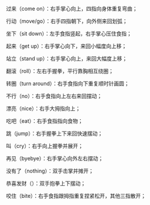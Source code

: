 过来（come on）：右手掌心向上，四指向身体重复弯曲；

行动（move/go）：右手四指朝下，向外侧来回划弧；

坐下（sit down）：左手食指竖起，右手掌心压住食指；

起来（get up）：右手掌心向下，来回小幅度向上移；

站立（stand up）：右手掌心向上，来回大幅度上移；

翻滚（roll）：左右手握拳，平行靠胸相互绕圈；

转圈（turn around）：右手食指向下重复顺时针画圆；

不行（no）：右手食指向上左右来回摆动；

漂亮（nice）：右手大拇指向上；

吃吧（eat）：右手食指指向食物；

跳（jump）：右手握拳上下来回快速摆动；

叫（cry）：右手向上握拳并展开；

再见（byebye）：右手掌心向外左右摆动；

没有了（nothing）：双手击掌并摊开；

恭喜发财（）：双手抱拳上下摆动；

咬住（bite）：右手食指跟拇指重复捏紧松开，其他三指散开；
